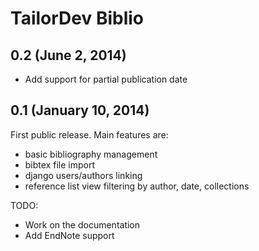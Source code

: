 # TailorDev Biblio

## 0.2 (June 2, 2014)

* Add support for partial publication date

## 0.1 (January 10, 2014)

First public release. Main features are:

* basic bibliography management
* bibtex file import
* django users/authors linking
* reference list view filtering by author, date, collections

TODO:

* Work on the documentation
* Add EndNote support


